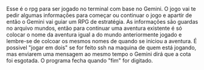 Esse é o rpg para ser jogado no terminal com base no Gemini. O jogo vai te pedir algumas informações para começar ou continuar o jogo e apartir de então o Gemini vai guiar um RPG de estratégia. As informações são guardas no arquivo mundos, então para continuar uma aventura existente é só colocar o nome da aventura igual a do mundo anteriormente jogado e lembre-se de colcoar os mesmos nomes de quando se iniciou a aventura. É possivel "jogar em dois" se for feito ssh na maquina de quem está jogando, mas enviarem uma mensagem ao mesmo tempo o Gemini dirá que a cota foi esgotada. O programa fecha quando "fim" for digitado.